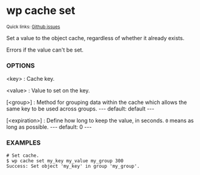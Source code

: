 # wp cache set

<small>Quick links: <a href="https://github.com/issues?q=is%3Aopen+label%3Acommand%3Acache-set+sort%3Aupdated-desc+org%3Awp-cli">Github issues</a></small>

Set a value to the object cache, regardless of whether it already exists.

Errors if the value can't be set.

### OPTIONS

&lt;key&gt;
: Cache key.

&lt;value&gt;
: Value to set on the key.

[&lt;group&gt;]
: Method for grouping data within the cache which allows the same key to be used across groups.
\---
default: default
\---

[&lt;expiration&gt;]
: Define how long to keep the value, in seconds. `0` means as long as possible.
\---
default: 0
\---

### EXAMPLES

    # Set cache.
    $ wp cache set my_key my_value my_group 300
    Success: Set object 'my_key' in group 'my_group'.


